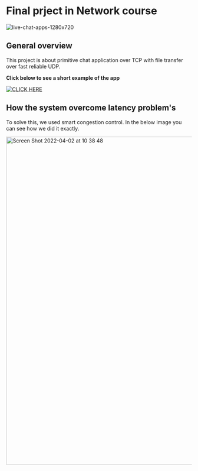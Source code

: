 # Final prject in Network course

![live-chat-apps-1280x720](https://user-images.githubusercontent.com/77808208/161371714-ef18d90d-4e16-473c-9d14-fb1fc7ad5198.jpg)

## General overview
This project is about primitive chat application over TCP with file transfer over fast reliable UDP.

**Click below to see a short example of the app**

[![CLICK HERE](https://i.ibb.co/T0bz1jY/Screen-Shot-2022-04-02-at-10-34-36.png)](https://www.youtube.com/watch?v=1K795LQvz3A "CLICK HERE")

## How the system overcome latency problem's
To solve this, we used smart congestion control. In the below image you can see how we did it exactly.

<img width="888" alt="Screen Shot 2022-04-02 at 10 38 48" src="https://user-images.githubusercontent.com/77808208/161372472-6d9c376b-e821-4043-af97-ed0338292f01.png">

